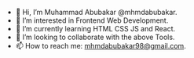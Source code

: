 - 👋 Hi, I’m Muhammad Abubakar @mhmdabubakar.
- 👀 I’m interested in Frontend Web Development.
- 🌱 I’m currently learning HTML CSS JS and React.
- 💞️ I’m looking to collaborate with the above Tools.
- 📫 How to reach me: mhmdabubakar98@gmail.com.
